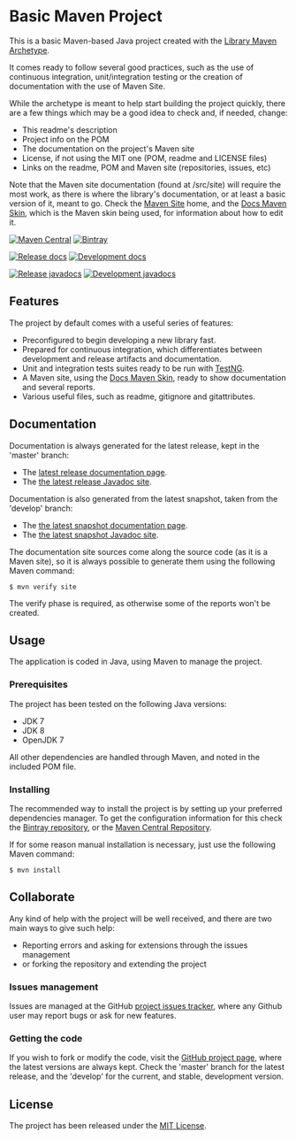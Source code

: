 # Basic Maven Project

This is a basic Maven-based Java project created with the [Library Maven Archetype](https://github.com/Bernardo-MG/library-maven-archetype).

It comes ready to follow several good practices, such as the use of continuous integration, unit/integration testing or the creation of documentation with the use of Maven Site.

While the archetype is meant to help start building the project quickly, there are a few things which may be a good idea to check and, if needed, change:

- This readme's description
- Project info on the POM
- The documentation on the project's Maven site
- License, if not using the MIT one (POM, readme and LICENSE files)
- Links on the readme, POM and Maven site (repositories, issues, etc)

Note that the Maven site documentation (found at /src/site) will require the most work, as there is where the library's documentation, or at least a basic version of it, meant to go. Check the [Maven Site](https://maven.apache.org/plugins/maven-site-plugin/) home, and the [Docs Maven Skin](https://github.com/Bernardo-MG/docs-maven-skin), which is the Maven skin being used, for information about how to edit it.

[![Maven Central](https://img.shields.io/maven-central/v/sravani1/rvr.svg)][maven-repo]
[![Bintray](https://api.bintray.com/packages/bernardo-mg/maven/rvr/images/download.svg)][bintray-repo]

[![Release docs](https://img.shields.io/badge/docs-release-blue.svg)][site-release]
[![Development docs](https://img.shields.io/badge/docs-develop-blue.svg)][site-develop]

[![Release javadocs](https://img.shields.io/badge/javadocs-release-blue.svg)][javadoc-release]
[![Development javadocs](https://img.shields.io/badge/javadocs-develop-blue.svg)][javadoc-develop]

## Features

The project by default comes with a useful series of features:

- Preconfigured to begin developing a new library fast.
- Prepared for continuous integration, which differentiates between development and release artifacts and documentation.
- Unit and integration tests suites ready to be run with [TestNG](http://testng.org/).
- A Maven site, using the [Docs Maven Skin](https://github.com/Bernardo-MG/docs-maven-skin), ready to show documentation and several reports.
- Various useful files, such as readme, gitignore and gitattributes.

## Documentation

Documentation is always generated for the latest release, kept in the 'master' branch:

- The [latest release documentation page][site-release].
- The [the latest release Javadoc site][javadoc-release].

Documentation is also generated from the latest snapshot, taken from the 'develop' branch:

- The [the latest snapshot documentation page][site-develop].
- The [the latest snapshot Javadoc site][javadoc-develop].

The documentation site sources come along the source code (as it is a Maven site), so it is always possible to generate them using the following Maven command:

```
$ mvn verify site
```

The verify phase is required, as otherwise some of the reports won't be created.

## Usage

The application is coded in Java, using Maven to manage the project.

### Prerequisites

The project has been tested on the following Java versions:
* JDK 7
* JDK 8
* OpenJDK 7

All other dependencies are handled through Maven, and noted in the included POM file.

### Installing

The recommended way to install the project is by setting up your preferred dependencies manager. To get the configuration information for this check the [Bintray repository][bintray-repo], or the [Maven Central Repository][maven-repo].

If for some reason manual installation is necessary, just use the following Maven command:

```
$ mvn install
```

## Collaborate

Any kind of help with the project will be well received, and there are two main ways to give such help:

- Reporting errors and asking for extensions through the issues management
- or forking the repository and extending the project

### Issues management

Issues are managed at the GitHub [project issues tracker][issues], where any Github user may report bugs or ask for new features.

### Getting the code

If you wish to fork or modify the code, visit the [GitHub project page][scm], where the latest versions are always kept. Check the 'master' branch for the latest release, and the 'develop' for the current, and stable, development version.

## License

The project has been released under the [MIT License][license].

[bintray-repo]: https://bintray.com/bernardo-mg/maven/rvr/view
[maven-repo]: http://mvnrepository.com/artifact/sravani1/rvr
[issues]: https://github.com/bernardo-mg/rvr/issues
[javadoc-develop]: http://docs.wandrell.com/development/maven/rvr/apidocs
[javadoc-release]: http://docs.wandrell.com/maven/rvr/apidocs
[license]: http://www.opensource.org/licenses/mit-license.php
[scm]: https://github.com/bernardo-mg/rvr
[site-develop]: http://docs.wandrell.com/development/maven/rvr
[site-release]: http://docs.wandrell.com/maven/rvr
